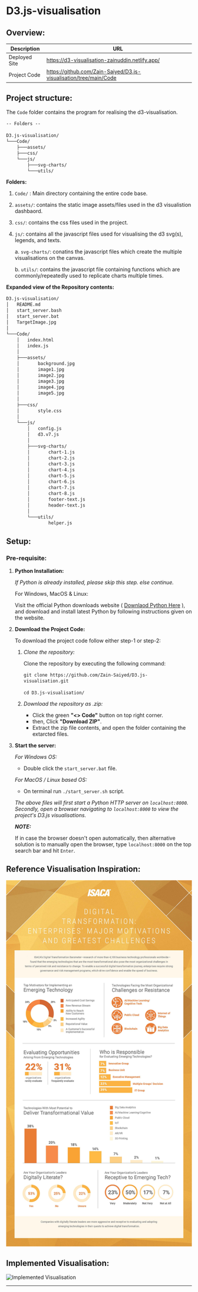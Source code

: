 # D3.js-visualisation

## Overview:



| Description | URL|
| -- | -- |
| Deployed Site | https://d3-visualisation-zainuddin.netlify.app/ |
| Project Code  | https://github.com/Zain-Saiyed/D3.js-visualisation/tree/main/Code |

## Project structure:

The `Code` folder contains the program for realising the d3-visualisation.
```
-- Folders --

D3.js-visualisation/
└───Code/
    ├───assets/
    ├───css/
    └───js/
        ├───svg-charts/
        └───utils/
```

**Folders:**

1. `Code/` : Main directory containing the entire code base.
2. `assets/`: contains the static image assets/files used in the d3 visualistion dashbaord.
3. `css/`: contains the css files used in the project.
4. `js/`: contains all the javascript files used for visualising the d3 svg(s), legends, and texts.

    a. `svg-charts/`: conatins the javascript files which create the multiple visualisations on the canvas.
    
    b. `utils/`: contains the javascript file containing functions which are commonly/repeatedly used to replicate charts multiple times.


**Expanded view of the Repository contents:**
```
D3.js-visualisation/
│   README.md
│   start_server.bash
│   start_server.bat
│   TargetImage.jpg
│
└───Code/
    │   index.html
    │   index.js
    │
    ├───assets/
    │       background.jpg
    │       image1.jpg
    │       image2.jpg
    │       image3.jpg
    │       image4.jpg
    │       image5.jpg
    │
    ├───css/
    │       style.css
    │
    └───js/
        │   config.js
        │   d3.v7.js
        │
        ├───svg-charts/
        │       chart-1.js
        │       chart-2.js
        │       chart-3.js
        │       chart-4.js
        │       chart-5.js
        │       chart-6.js
        │       chart-7.js
        │       chart-8.js
        │       footer-text.js
        │       header-text.js
        │
        └───utils/
                helper.js
```

## Setup:

### Pre-requisite:

1. **Python Installation:**

    _If Python is already installed, please skip this step. else continue._

    For Windows, MacOS & Linux:

    Visit the official Python downloads website ( [Downlaod Python Here](https://www.python.org/downloads/) ), and download and install latest Python by following instructions given on the website.

2. **Download the Project Code:**

    To download the project code follow either step-1 or step-2:

    1. _Clone the repository:_

        Clone the repository by executing the following command:

        ```
        git clone https://github.com/Zain-Saiyed/D3.js-visualisation.git

        cd D3.js-visualisation/
        ```

    2. _Download the repository as .zip:_

        - Click the green **"<> Code"** button on top right corner.
        - then, Click **"Download ZIP"**. 
        - Extract the zip file contents, and open the folder containing the extarcted files.

3. **Start the server:**

    _For Windows OS:_
    - Double click the `start_server.bat` file.

    _For MacOS / Linux based OS:_
    - On terminal run `./start_server.sh` script.

    _The above files will first start a Python HTTP server on `localhost:8000`. Secondly, open a browser navigating to `localhost:8000` to view the project's D3.js visualisations._

    _**NOTE:**_
    
    If in case the browser doesn't open automatically, then alternative solution is to manually open the browser, type `localhost:8000` on the top search bar and hit `Enter`. 

<!-- ## Brief about Interactivity: -->

## Reference Visualisation Inspiration:

![Reference Visualisation Inspiration](TargetImage.jpg)

## Implemented Visualisation:

![Implemented Visualisation](ActualImage.jpg)

---
